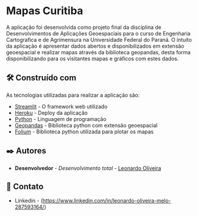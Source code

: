 # Mapas Curitiba
  A aplicação foi desenvolvida como projeto final da disciplina de Desenvolvimentos de Aplicações Geoespaciais para o curso de Engenharia Cartografica e de Agrimensura na Universidade Federal do Paraná. O intuíto da aplicação é apresentar dados abertos e disponibilizados em extensão geoespacial e realizar mapas através da biblioteca geopandas, desta forma disponibilizando para os visitantes mapas e gráficos com estes dados.

## 🛠️ Construído com
As tecnologias utilizadas para realizar a aplicação são:

* [Streamlit](https://streamlit.io/) - O framework web utilizado
* [Heroku](https://www.heroku.com/) - Deploy da aplicação
* [Python](https://www.python.org/) - Linguagem de programação
* [Geopandas](https://geopandas.org/en/stable/docs/user_guide/io.html) - Biblioteca python com extensão geoespacial
* [Folium](http://python-visualization.github.io/folium/) - Biblioteca python utilizada para plotar os mapas

## ✒️ Autores
* **Desenvolvedor** - *Desenvolvimento total* - [Leonardo Oliveira](https://github.com/leleoics)

## 📱 Contato
* Linkedin - (https://www.linkedin.com/in/leonardo-oliveira-melo-287593164/)

